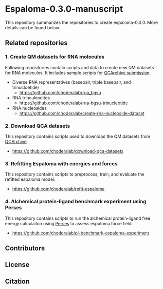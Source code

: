 # Espaloma-0.3.0-manuscript
This repository summarizes the repositories to create espaloma-0.3.0. More details can be found below.

## Related repositories
### 1. Create QM datasets for RNA molecules 
Following repositories contain scripts and data to create new QM datasets for RNA molecules. It includes sample scripts for [QCArchive submission](https://github.com/openforcefield/qca-dataset-submission).
- Diverse RNA representatives (basepair, triple basepair, and trinucloetide)
    - https://github.com/choderalab/rna_bgsu
- RNA trinculeodites
    - https://github.com/choderalab/rna-bgsu-trinucleotide
- RNA nucleosides
    - https://github.com/choderalab/create-rna-nucleoside-dataset

### 2. Download QCA datasets
This repository contains scripts used to download the QM datasets from [QCArchive](https://qcarchive.molssi.org/).
- https://github.com/choderalab/download-qca-datasets

### 3. Refitting Espaloma with energies and forces
This repository contains scripts to preprocess, train, and evaluate the refitted espaloma model.
- https://github.com/choderalab/refit-espaloma

### 4. Alchemical protein-ligand benchmark experiment using Perses
This repository contains scripts to run the alchemical protein-ligand free energy calculaiton using [Perses](https://github.com/choderalab/perses) to assess espaloma force field.
- https://github.com/choderalab/pl-benchmark-espaloma-experiment

## Contributors

## License

## Citation

